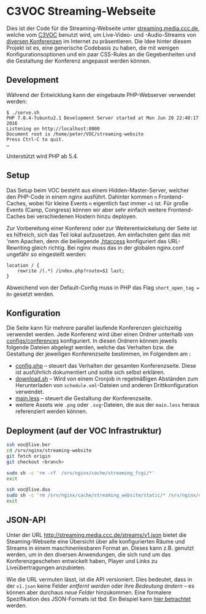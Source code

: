 # C3VOC Streaming-Webseite

Dies ist der Code für die Streaming-Webseite unter
[streaming.media.ccc.de](http://streaming.media.ccc.de/), welche vom
[C3VOC](https://c3voc.de/) benutzt wird, um Live-Video- und -Audio-Streams von
[diversen Konferenzen](https://c3voc.de/eventkalender/) im Internet zu
präsentieren. Die Idee hinter diesem Projekt ist es, eine generische Codebasis
zu haben, die mit wenigen Konfigurationsoptionen und ein paar CSS-Rules an die
Gegebenheiten und die Gestaltung der Konferenz angepasst werden können.


## Development

Während der Entwicklung kann der eingebaute PHP-Webserver verwendet werden:
```
$ ./serve.sh
PHP 7.0.4-7ubuntu2.1 Development Server started at Mon Jun 20 22:40:17 2016
Listening on http://localhost:8000
Document root is /home/peter/VOC/streaming-website
Press Ctrl-C to quit.
…
```

Unterstützt wird PHP ab 5.4.



## Setup

Das Setup beim VOC besteht aus einem Hidden-Master-Server, welcher den PHP-Code
in einem nginx ausführt. Dahinter kommen `n` Frontend-Caches, wobei für kleine
Events `n` eigentlich fast immer `=1` ist. Für große Events (Camp, Congress)
können wir aber sehr einfach weitere Frontend-Caches bei verschiedenen Hostern
hinzu deployen.

Zur Vorbereitung einer Konferenz oder zur Weiterentwickelung der Seite ist es
hilfreich, sich das Teil lokal aufzusetzen. Am einfachsten geht das mit 'nem
Apachen, denn die beiliegende [.htaccess](.htaccess) konfiguriert das
URL-Rewriting gleich richtig. Bei nginx muss das in der globalen nginx.conf
ungefähr so eingestellt werden:

```
location / {
    rewrite /(.*) /index.php?route=$1 last;
}
```

Abweichend von der Default-Config muss in PHP das Flag `short_open_tag = On`
gesetzt werden.



## Konfiguration

Die Seite kann für mehrere parallel laufende Konferenzen gleichzeitig verwendet
werden. Jede Konferenz wird über einen Ordner unterhalb von
[configs/conferences](configs/conferences) konfiguriert. In diesen Ordnern können
jeweils folgende Dateien abgelegt werden, welche das Verhalten bzw. die Gestaltung
der jeweiligen Konferenzseite bestimmen, im Folgendem am :

  - [config.php](configs/conferences/nixcon15/config.php) – steuert das Verhalten der gesamten Konferenzseite. Diese ist ausführlich dokumentiert und sollte sich selbst erklären.
  - [download.sh](configs/conferences/nixcon15/download.sh) – Wird von einem Cronjob in regelmäßigen Abständen zum Herunterladen von `schedule.xml`-Dateien und anderen Drittkonfiguration verwendet.
  - [main.less](configs/conferences/nixcon15/main.less) – steuert die Gestaltung der Konferenzseite.
  - weitere Assets wie `.png` oder `.svg`-Dateien, die aus der `main.less` heraus referenziert werden können.



## Deployment (auf der VOC Infrastruktur)
``` bash
ssh voc@live.ber
cd /srv/nginx/streaming-website
git fetch origin
git checkout <branch>

sudo sh -c 'rm -rf  /srv/nginx/cache/streaming_fcgi/*'
exit

ssh voc@live.dus
sudo sh -c 'rm /srv/nginx/cache/streaming_website/static/* /srv/nginx/cache/streaming_website/pages/*'
exit
```


## JSON-API

Unter der URL http://streaming.media.ccc.de/streams/v1.json bietet die
Steaming-Webseite eine Übersicht über alle konfigurierten Räume und Streams in
einem maschinenlesbaren Format an. Dieses kann z.B. genutzt werden, um in den
diversen Anwendungen, die sich rund um das Konferenzgeschehen entwickelt haben,
Player und Links zu Liveübertragungen anzubieten.

Wie die URL vermuten lässt, ist die API versioniert. Dies bedeutet, dass in
der `v1.json` keine Felder *entfernt werden* oder ihre *Bedeutung ändern* – es
können aber durchaus *neue Felder* hinzukommen. Eine formalere Spezifikation
des JSON-Formats ist tbd. Ein Beispiel kann [hier
betrachtet](https://gist.github.com/MaZderMind/d5737ab867ade7888cb4) werden.
